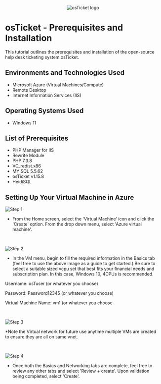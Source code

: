<p align="center">
<img src="https://i.imgur.com/Clzj7Xs.png" alt="osTicket logo"/>
</p>

<h1>osTicket - Prerequisites and Installation</h1>
This tutorial outlines the prerequisites and installation of the open-source help desk ticketing system osTicket.<br />



<h2>Environments and Technologies Used</h2>

- Microsoft Azure (Virtual Machines/Compute)
- Remote Desktop
- Internet Information Services (IIS)

<h2>Operating Systems Used </h2>

- Windows 11</b>

<h2>List of Prerequisites</h2>

- PHP Manager for IIS
- Rewrite Module
- PHP 7.3.8
- VC_redist.x86
- MY SQL 5.5.62
- osTicket v1.15.8
- HeidiSQL 

<h2>Setting Up Your Virtual Machine in Azure</h2>


<p>

![Step 1](https://github.com/dgrofsick/osticket-prereqs/assets/148154704/631567e6-717d-4a67-8e0d-2bfcd205a978)

</p>
<p>

-  From the Home screen, select the 'Virtual Machine' icon and click the 'Create' option.  From the drop down menu, select 'Azure virtual machine'.

</p>
<br />


<p>

  ![Step 2](https://github.com/dgrofsick/osticket-prereqs/assets/148154704/197196bb-abce-4c48-ae7a-6751366508df)


</p>

<p>

-  In the VM menu, begin to fill the required information in the Basics tab (feel free to use the above image as a guide to get started.)  Be sure to select a suitable sized vcpu set that best fits your financial needs and subscription plan.  In this case, Windows 10, 4CPUs is recommended.

Username: osTuser (or whatever you choose)
	
 Password: Password12345 (or whatever you choose)
	
 Virtual Machine Name: vm1 (or whatever you choose

</p>
<br />

<p>

  ![Step 3](https://github.com/dgrofsick/osticket-prereqs/assets/148154704/3673536e-c43c-4831-aa16-fb3f0c19094b)

</p>
<p>
*Note the Virtual network for future use anytime multiple VMs are created to ensure they are all on same vnet.

</p>
<br />

![Step 4](https://github.com/dgrofsick/osticket-prereqs/assets/148154704/f5a12499-b396-4c47-a406-659408b4a963)

-  Once both the Basics and Networking tabs are complete, feel free to review any other tabs and select 'Review + create'.  Upon validation being completed, select 'Create'.

